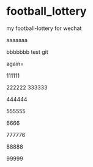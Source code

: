 # football_lottery
my football-lottery for wechat

aaaaaaa

bbbbbbb
test git

again=

111111

222222
333333

444444

555555

6666

777776

88888

99999
